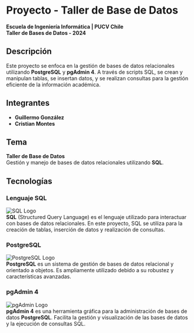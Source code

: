 # Proyecto - Taller de Base de Datos

**Escuela de Ingeniería Informática | PUCV Chile**  
**Taller de Bases de Datos - 2024**

## Descripción

Este proyecto se enfoca en la gestión de bases de datos relacionales utilizando **PostgreSQL** y **pgAdmin 4**. A través de scripts SQL, se crean y manipulan tablas, se insertan datos, y se realizan consultas para la gestión eficiente de la información académica.

## Integrantes
- **Guillermo González**
- **Cristian Montes**

## Tema
**Taller de Base de Datos**  
Gestión y manejo de bases de datos relacionales utilizando **SQL**.

## Tecnologías

### Lenguaje SQL
![SQL Logo](https://img.shields.io/badge/SQL-00758F?style=for-the-badge&logo=sql&logoColor=white)  
**SQL** (Structured Query Language) es el lenguaje utilizado para interactuar con bases de datos relacionales. En este proyecto, SQL se utiliza para la creación de tablas, inserción de datos y realización de consultas.


### PostgreSQL
![PostgreSQL Logo](https://img.shields.io/badge/PostgreSQL-316192?style=for-the-badge&logo=postgresql&logoColor=white)  
**PostgreSQL** es un sistema de gestión de bases de datos relacional y orientado a objetos. Es ampliamente utilizado debido a su robustez y características avanzadas.

### pgAdmin 4
![pgAdmin Logo](https://img.shields.io/badge/pgAdmin-326CE5?style=for-the-badge&logo=pgAdmin&logoColor=white)  
**pgAdmin 4** es una herramienta gráfica para la administración de bases de datos **PostgreSQL**. Facilita la gestión y visualización de las bases de datos y la ejecución de consultas SQL.


